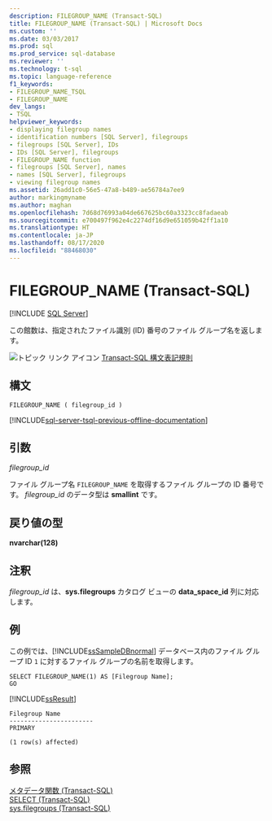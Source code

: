 ```yaml
---
description: FILEGROUP_NAME (Transact-SQL)
title: FILEGROUP_NAME (Transact-SQL) | Microsoft Docs
ms.custom: ''
ms.date: 03/03/2017
ms.prod: sql
ms.prod_service: sql-database
ms.reviewer: ''
ms.technology: t-sql
ms.topic: language-reference
f1_keywords:
- FILEGROUP_NAME_TSQL
- FILEGROUP_NAME
dev_langs:
- TSQL
helpviewer_keywords:
- displaying filegroup names
- identification numbers [SQL Server], filegroups
- filegroups [SQL Server], IDs
- IDs [SQL Server], filegroups
- FILEGROUP_NAME function
- filegroups [SQL Server], names
- names [SQL Server], filegroups
- viewing filegroup names
ms.assetid: 26add1c0-56e5-47a8-b489-ae56784a7ee9
author: markingmyname
ms.author: maghan
ms.openlocfilehash: 7d68d76993a04de667625bc60a3323cc8fadaeab
ms.sourcegitcommit: e700497f962e4c2274df16d9e651059b42ff1a10
ms.translationtype: HT
ms.contentlocale: ja-JP
ms.lasthandoff: 08/17/2020
ms.locfileid: "88468030"
---
```

# <a name="filegroup_name-transact-sql"></a>FILEGROUP_NAME (Transact-SQL)
[!INCLUDE [SQL Server](../../includes/applies-to-version/sqlserver.md)]

この館数は、指定されたファイル識別 (ID) 番号のファイル グループ名を返します。  
  
 ![トピック リンク アイコン](../../database-engine/configure-windows/media/topic-link.gif "トピック リンク アイコン") [Transact-SQL 構文表記規則](../../t-sql/language-elements/transact-sql-syntax-conventions-transact-sql.md)  
  
## <a name="syntax"></a>構文  
  
```  
FILEGROUP_NAME ( filegroup_id )   
```  
  
[!INCLUDE[sql-server-tsql-previous-offline-documentation](../../includes/sql-server-tsql-previous-offline-documentation.md)]

## <a name="arguments"></a>引数
 *filegroup_id*  

ファイル グループ名 `FILEGROUP_NAME` を取得するファイル グループの ID 番号です。 *filegroup_id* のデータ型は **smallint** です。  
  
## <a name="return-types"></a>戻り値の型  
**nvarchar(128)**  
  
## <a name="remarks"></a>注釈  
*filegroup_id* は、**sys.filegroups** カタログ ビューの **data_space_id** 列に対応します。  
  
## <a name="examples"></a>例  
この例では、[!INCLUDE[ssSampleDBnormal](../../includes/sssampledbnormal-md.md)] データベース内のファイル グループ ID `1` に対するファイル グループの名前を取得します。  
  
```  
SELECT FILEGROUP_NAME(1) AS [Filegroup Name];  
GO  
```  
  
 [!INCLUDE[ssResult](../../includes/ssresult-md.md)]  
  
```  
Filegroup Name   
-----------------------  
PRIMARY  
  
(1 row(s) affected)  
```  
  
## <a name="see-also"></a>参照  
 [メタデータ関数 &#40;Transact-SQL&#41;](../../t-sql/functions/metadata-functions-transact-sql.md)   
 [SELECT &#40;Transact-SQL&#41;](../../t-sql/queries/select-transact-sql.md)   
 [sys.filegroups &#40;Transact-SQL&#41;](../../relational-databases/system-catalog-views/sys-filegroups-transact-sql.md)  
  
  
